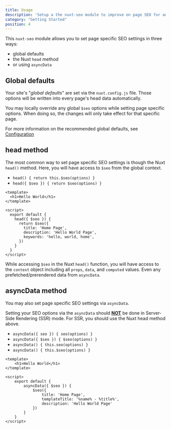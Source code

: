 ```yaml
---
title: Usage
description: 'Setup a the nuxt-seo module to improve on page SEO for any Nuxt website or application'
category: "Getting Started"
position: 4
---
```


This `nuxt-seo` module allows you to set page specific SEO settings in three ways:

- global defaults
- the Nuxt `head` method
- or using `asyncData`


## Global defaults

Your site's "_global defaults_" are set via the  `nuxt.config.js` file. Those options will be written into every page's head data automatically.

<alert type="info">

You may locally override any global `$seo` options while setting page specific options. When doing so, the changes will only take effect for that specific page. 

</alert>

For more information on the recommended global defaults, see [Configuration](/configuration)

## head method

The most common way to set page specific SEO settings is though the Nuxt `head()` method. Here, you will have access to `$seo` from the global context.

- `head() { return this.$seo(options) }`
- `head({ $seo }) { return $seo(options) }`

```vue
<template>
  <h1>Hello World</h1>
</template>

<script>
  export default {
    head({ $seo }) {
      return $seo({
        title: 'Home Page',
        description: 'Hello World Page',
        keywords: 'hello, world, home',
      })
    }
  }
</script>
```

While accessing `$seo` in the Nuxt `head()` function, you will have access to the `context` object including all `props`, `data`, and `computed` values. Even any prefetched/prerendered data from `asyncData`.

## asyncData method

You may also set page specific SEO settings via `asyncData`.

<alert type="warning">

Setting your SEO options via the `asyncData` should <b><u>NOT</u></b> be done in Server-Side Rendering (SSR) mode.
For SSR, you should use the Nuxt head method above.

</alert>

- `asyncData({ seo }) { seo(options) }`
- `asyncData({ $seo }) { $seo(options) }`
- `asyncData() { this.seo(options) }`
- `asyncData() { this.$seo(options) }`

```vue
<template>
	<h1>Hello World</h1>
</template>

<script>
	export default {
		asyncData({ $seo }) {
			$seo({
				title: 'Home Page',
				templateTitle: '%name% - %title%',
				description: 'Hello World Page'
			})
		}
	}
</script>
```
